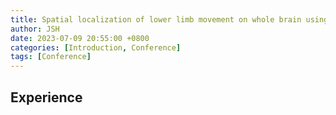 ```yaml
---
title: Spatial localization of lower limb movement on whole brain using 3D-pose estimation
author: JSH
date: 2023-07-09 20:55:00 +0800
categories: [Introduction, Conference]
tags: [Conference]
---
```


## Experience
